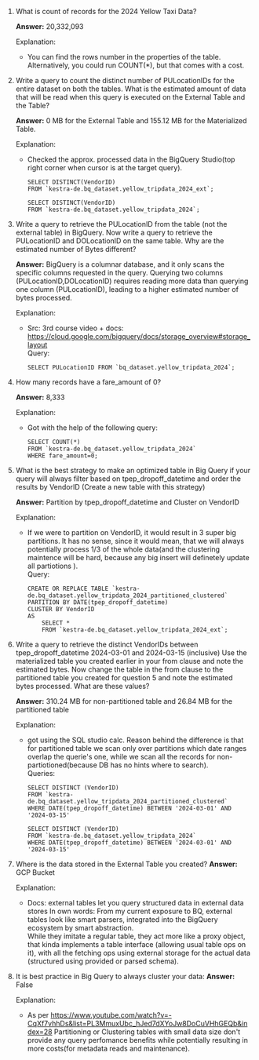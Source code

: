 1. What is count of records for the 2024 Yellow Taxi Data?
   
   **Answer:** 20,332,093

   Explanation:
    - You can find the rows number in the properties of the table. Alternatively, you could run COUNT(*), but that comes with a cost.
2. Write a query to count the distinct number of PULocationIDs for the entire dataset on both the tables.
What is the estimated amount of data that will be read when this query is executed on the External Table and the Table?

    **Answer:** 0 MB for the External Table and 155.12 MB 
    for the Materialized Table.

    Explanation:
    - Checked the approx. processed data in the BigQuery Studio(top right corner when cursor is at the target query).
        ~~~
        SELECT DISTINCT(VendorID)
        FROM `kestra-de.bq_dataset.yellow_tripdata_2024_ext`;

        SELECT DISTINCT(VendorID)
        FROM `kestra-de.bq_dataset.yellow_tripdata_2024`;
        ~~~
3. Write a query to retrieve the PULocationID from the table (not the external table) in BigQuery. Now write a query to retrieve the PULocationID and DOLocationID on the same table. Why are the estimated number of Bytes different?
   
    **Answer:** BigQuery is a columnar database, and  it only scans the specific columns requested in the query. Querying two columns (PULocationID,DOLocationID) requires reading more data than querying one column (PULocationID), leading to a higher estimated number of bytes processed.

    Explanation:
    - Src: 3rd course video + docs: https://cloud.google.com/bigquery/docs/storage_overview#storage_layout \
    Query:
        ~~~
        SELECT PULocationID FROM `bq_dataset.yellow_tripdata_2024`;
        ~~~
4. How many records have a fare_amount of 0?
   
   **Answer:** 8,333

    Explanation:
    - Got with the help of the following query:
        ~~~
        SELECT COUNT(*)
        FROM `kestra-de.bq_dataset.yellow_tripdata_2024`
        WHERE fare_amount=0;
        ~~~
5. What is the best strategy to make an optimized table in Big Query if your query will always filter based on tpep_dropoff_datetime and order the results by VendorID (Create a new table with this strategy)
   
   **Answer:** Partition by tpep_dropoff_datetime and Cluster on VendorID

   Explanation: 
   - If we were to partition on VendorID, it would result in 3 super big partitions. It has no sense, since it would mean, that we will always potentially process 1/3 of the whole data(and the clustering maintence will be hard, because any big insert will definetely update all partiotions ).\
   Query:
        ~~~
        CREATE OR REPLACE TABLE `kestra-de.bq_dataset.yellow_tripdata_2024_partitioned_clustered`
        PARTITION BY DATE(tpep_dropoff_datetime)
        CLUSTER BY VendorID
        AS
            SELECT *
            FROM `kestra-de.bq_dataset.yellow_tripdata_2024_ext`;
        ~~~
6. Write a query to retrieve the distinct VendorIDs between tpep_dropoff_datetime 2024-03-01 and 2024-03-15 (inclusive)
    Use the materialized table you created earlier in your from clause and note the estimated bytes. Now change the table in the from clause to the partitioned table you created for question 5 and note the estimated bytes processed. What are these values?

    **Answer:** 310.24 MB for non-partitioned table and 26.84 MB for the partitioned table

    Explanation: 
    - got using the SQL studio calc. 
    Reason behind the difference is that for partitioned table
    we scan only over partitions which date ranges overlap  the querie's one, while we scan all the records for 
    non-partiotioned(because DB has no hints where to search).\
    Queries:
        ~~~
        SELECT DISTINCT (VendorID)
        FROM `kestra-de.bq_dataset.yellow_tripdata_2024_partitioned_clustered`
        WHERE DATE(tpep_dropoff_datetime) BETWEEN '2024-03-01' AND '2024-03-15'

        SELECT DISTINCT (VendorID)
        FROM `kestra-de.bq_dataset.yellow_tripdata_2024`
        WHERE DATE(tpep_dropoff_datetime) BETWEEN '2024-03-01' AND '2024-03-15'
        ~~~
7. Where is the data stored in the External Table you created?
   **Answer:** GCP Bucket

    Explanation: 
    - Docs: external tables let you query structured data in external data stores
    In own words:
    From my current exposure to BQ, external tables look like smart parsers, integrated into the BigQuery ecosystem by smart abstraction. \
    While they imitate a regular table, they act more like a proxy object, that kinda implements a table interface (allowing usual table ops on it), 
    with all the fetching ops using external storage for the actual data (structured using provided or parsed schema).

8. It is best practice in Big Query to always cluster your data:
   **Answer:** False

    Explanation: 
    - As per https://www.youtube.com/watch?v=-CqXf7vhhDs&list=PL3MmuxUbc_hJed7dXYoJw8DoCuVHhGEQb&index=28
    Partitioning or Clustering tables with small data size don't provide any query perfomance benefits while potentially resulting in more costs(for metadata reads and maintenance).